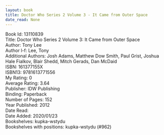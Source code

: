```yaml
---
layout: book
title: Doctor Who Series 2 Volume 3 - It Came from Outer Space
date_read: None
---
```


Book Id: 13110839<br />
Title: Doctor Who Series 2 Volume 3: It Came from Outer Space<br />
Author: Tony Lee<br />
Author l-f: Lee, Tony<br />
Additional Authors: Josh Adams, Matthew Dow Smith, Paul Grist, Joshua Hale Fialkov, Blair Shedd, Mitch Gerads, Dan McDaid<br />
ISBN: 161377155X<br />
ISBN13: 9781613771556<br />
My Rating: 0<br />
Average Rating: 3.64<br />
Publisher: IDW Publishing<br />
Binding: Paperback<br />
Number of Pages: 152<br />
Year Published: 2012<br />
Date Read: <br />
Date Added: 2020/01/23<br />
Bookshelves: kupka-wstydu<br />
Bookshelves with positions: kupka-wstydu (#962)<br />

